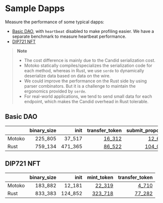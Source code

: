 # Sample Dapps

Measure the performance of some typical dapps:

* [Basic DAO](https://github.com/dfinity/examples/tree/master/motoko/basic_dao),
with `heartbeat` disabled to make profiling easier. We have a separate benchmark to measure heartbeat performance.
* [DIP721 NFT](https://github.com/dfinity/examples/tree/master/motoko/dip721-nft-container)

> **Note**
>
> * The cost difference is mainly due to the Candid serialization cost.
> * Motoko statically compiles/specializes the serialization code for each method, whereas in Rust, we use `serde` to dynamically deserialize data based on data on the wire.
> * We could improve the performance on the Rust side by using parser combinators. But it is a challenge to maintain the ergonomics provided by `serde`.
> * For real-world applications, we tend to send small data for each endpoint, which makes the Candid overhead in Rust tolerable.


## Basic DAO

| |binary_size|init|transfer_token|submit_proposal|vote_proposal|
|--|--:|--:|--:|--:|--:|
|Motoko|225_805|37_517|[16_312](Motoko_dao_transfer.svg)|[12_696](Motoko_submit_proposal.svg)|[14_175](Motoko_vote.svg)|
|Rust|759_134|471_365|[86_522](Rust_dao_transfer.svg)|[104_060](Rust_submit_proposal.svg)|[115_772](Rust_vote.svg)|

## DIP721 NFT

| |binary_size|init|mint_token|transfer_token|
|--|--:|--:|--:|--:|
|Motoko|183_882|12_181|[22_319](Motoko_nft_mint.svg)|[4_710](Motoko_nft_transfer.svg)|
|Rust|833_383|124_852|[323_718](Rust_nft_mint.svg)|[77_282](Rust_nft_transfer.svg)|
